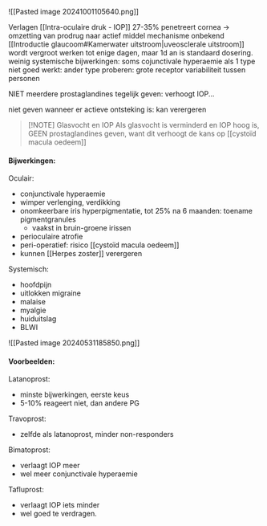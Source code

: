 ![[Pasted image 20241001105640.png]]

Verlagen [[Intra-oculaire druk - IOP]] 27-35%
penetreert cornea -> omzetting van prodrug naar actief middel
mechanisme onbekend
[[Introductie glaucoom#Kamerwater uitstroom|uveosclerale uitstroom]] wordt vergroot
werken tot enige dagen, maar 1d an is standaard dosering.
weinig systemische bijwerkingen: soms cojunctivale hyperaemie
als 1 type niet goed werkt: ander type proberen: grote receptor variabiliteit tussen personen

NIET meerdere prostaglandines tegelijk geven: verhoogt IOP...

niet geven wanneer er actieve ontsteking is: kan verergeren

> [!NOTE] Glasvocht en IOP
> Als glasvocht is verminderd en IOP hoog is, GEEN prostaglandines geven, want dit verhoogt de kans op [[cystoïd macula oedeem]] 

#### Bijwerkingen:
Oculair:
- conjunctivale hyperaemie
- wimper verlenging, verdikking
- onomkeerbare iris hyperpigmentatie, tot 25% na 6 maanden: toename pigmentgranules
	- vaakst in bruin-groene irissen
- perioculaire atrofie
- peri-operatief: risico [[cystoïd macula oedeem]] 
- kunnen [[Herpes zoster]] verergeren

Systemisch:
- hoofdpijn
- uitlokken migraine
- malaise
- myalgie
- huiduitslag
- BLWI

![[Pasted image 20240531185850.png]]



#### Voorbeelden:

Latanoprost:
- minste bijwerkingen, eerste keus
- 5-10% reageert niet, dan andere PG

Travoprost:
- zelfde als latanoprost, minder non-responders

Bimatoprost:
- verlaagt IOP meer
- wel meer conjunctivale hyperaemie

Tafluprost:
- verlaagt IOP iets minder
- wel goed te verdragen.
